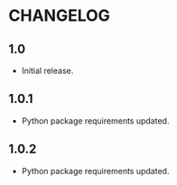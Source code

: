 # CHANGELOG

## 1.0
* Initial release.

## 1.0.1
* Python package requirements updated.

## 1.0.2
* Python package requirements updated.
